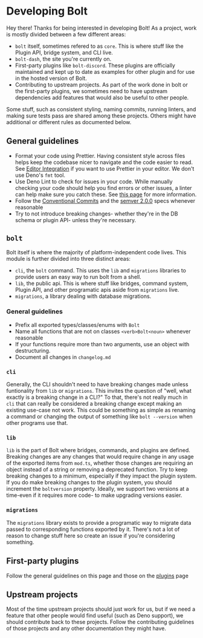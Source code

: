 # Developing Bolt

Hey there! Thanks for being interested in developing Bolt! As a project, work is
mostly divided between a few different areas:

- `bolt` itself, sometimes refered to as `core`. This is where stuff like the
  Plugin API, bridge system, and CLI live.
- `bolt-dash`, the site you're currently on.
- First-party plugins like `bolt-discord`. These plugins are officially
  maintained and kept up to date as examples for other plugin and for use in the
  hosted version of Bolt.
- Contributing to upstream projects. As part of the work done in bolt or the
  first-party plugins, we sometimes need to have upstream dependencies add
  features that would also be useful to other people.

Some stuff, such as consistent styling, naming commits, running linters, and
making sure tests pass are shared among these projects. Others might have
additional or different rules as documented below.

## General guidelines

- Format your code using Prettier. Having consistent style across files helps
  keep the codebase nicer to navigate and the code easier to read. See
  [Editor Integration](https://prettier.io/docs/en/editors.html) if you want to
  use Prettier in your editor. We don't use Deno's `fmt` tool.
- Use Deno Lint to check for issues in your code. While manually checking your
  code should help you find errors or other issues, a linter can help make sure
  you catch these. See
  [this page](https://deno.land/manual@v1.36.1/tools/formatter) for more
  information.
- Follow the
  [Conventional Commits](https://www.conventionalcommits.org/en/v1.0.0/) and the
  [semver 2.0.0](https://semver.org/spec/v2.0.0.html) specs whenever reasonable
- Try to not introduce breaking changes- whether they're in the DB schema or
  plugin API- unless they're necessary.

## `bolt`

Bolt itself is where the majority of platform-independent code lives. This
module is further divided into three distinct areas:

- `cli`, the `bolt` command. This uses the `lib` and `migrations` libraries to
  provide users an easy way to run bolt from a shell.
- `lib`, the public api. This is where stuff like bridges, command system,
  Plugin API, and other programatic apis aside from `migrations` live.
- `migrations`, a library dealing with database migrations.

### General guidelines

- Prefix all exported types/classes/enums with `Bolt`
- Name all functions that are not on classes `<verb>Bolt<noun>` whenever
  reasonable
- If your functions require more than two arguments, use an object with
  destructuring.
- Document all changes in `changelog.md`

### `cli`

Generally, the CLI shouldn't need to have breaking changes made unless
funtionality from `lib` or `migrations`. This invites the question of "well,
what exactly is a breaking change in a CLI?" To that, there's not really much in
`cli` that can really be considered a breaking change except making an existing
use-case not work. This could be something as simple as renaming a command or
changing the output of something like `bolt --version` when other programs use
that.

### `lib`

`lib` is the part of Bolt where bridges, commands, and plugins are defined.
Breaking changes are any changes that would require change in any usage of the
exported items from `mod.ts`, whether those changes are requiring an object
instead of a string or removing a deprecated function. Try to keep breaking
changes to a minimum, especially if they impact the plugin system. If you do
make breaking changes to the plugin system, you should increment the
`boltversion` property. Ideally, we support two versions at a time-even if it
requires more code- to make upgrading versions easier.

### `migrations`

The `migrations` library exists to provide a programatic way to migrate data
passed to corresponding functions exported by it. There's not a lot of reason to
change stuff here so create an issue if you're considering something.

## First-party plugins

Follow the general guidelines on this page and those on the
[plugins](./plugins.md) page

## Upstream projects

Most of the time upstream projects should just work for us, but if we need a
feature that other people would find useful (such as Deno support), we should
contribute back to these projects. Follow the contributing guidelines of those
projects and any other documentation they might have.
